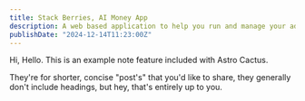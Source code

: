 ```yaml
---
title: Stack Berries, AI Money App
description: A web based application to help you run and manage your ad campaigns
publishDate: "2024-12-14T11:23:00Z"
---
```


Hi, Hello. This is an example note feature included with Astro Cactus.

They're for shorter, concise "post's" that you'd like to share, they generally don't include headings, but hey, that's entirely up to you.
